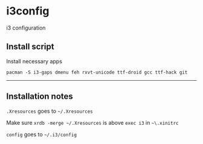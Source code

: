 # i3config
i3 configuration

## Install script

Install necessary apps

```
pacman -S i3-gaps dmenu feh rxvt-unicode ttf-droid gcc ttf-hack git
```
---


## Installation notes

`.Xresources` goes to `~/.Xresources`

Make sure `xrdb -merge ~/.Xresources` is above `exec i3` in `~\.xinitrc`

`config` goes to `~/.i3/config`


